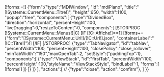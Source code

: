 [!forms:=!]
{"form":{"type":"MDIWindow", "id":"mdiPlano", "title":"[!Systeme::CurrentMenu::Titre!]", 
"height":650, "width":1100, "popup":"free",
"components":[
	{"type":"DividedBox", "direction":"horizontal", "percentHeight":100, "liveDragging":0,"resizeToContent":0, 
	"components":[
			[STORPROC [!Systeme::CurrentMenu::Menus!]|C]
				[IF [!C::Affiche!]==1]
					[!forms+={"form":"[!Systeme::CurrentMenu::Url!]/[!C::Url!].json", "containerLabel":"[!C::Titre!]"}!]
				[/IF]
			[/STORPROC]
		{"type":"TabNavigator", "id":"tabNav", "percentWidth":100, "percentHeight":100, "closePolicy":"close_rollover", "minTabWidth":"150","maxOpenTab":2,
		"setStyle":{"paddingTop":1},
		"components":[
			{"type":"ViewStack", "id":"firstTab", "percentWidth":100, "percentHeight":100,"styleName":"ViewStackStyle", "bindLabel":1,
			"forms":[
				[!forms!]
			]}
		]}
	]}
],
"actions":[
//	{"type":"close", "action":"confirm"},
]
}}
